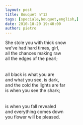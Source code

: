 ```yaml
---
layout: post
title: Bouquet n°12
tags: [speciale,bouquet,english,]
date: 2010-10-20 19:40:00
author: pietro
---
```

She stole you with thick snow<br/>we've had hard times, girl,<br/>all the chances making raw<br/>all the edges of the pearl;<br/><br/><br/>all black is what you are<br/>and what you see, is dark,<br/>and the cold the lights are far<br/>is when you see the shark;<br/><br/><br/>is when you fall revealed<br/>and everything comes down<br/>you flower will be pleased.<br/>
